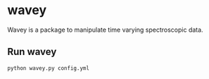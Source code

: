 # wavey
Wavey is a package to manipulate time varying spectroscopic data.

## Run wavey
`python wavey.py config.yml`

